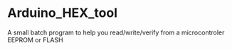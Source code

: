 # Arduino_HEX_tool

A small batch program to help you read/write/verify from a microcontroler EEPROM or FLASH 
